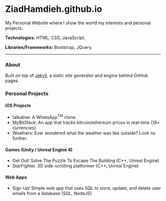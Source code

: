 # ZiadHamdieh.github.io
My Personal Website where I show the world my interests and personal projects. 

**Technologies:** HTML, CSS, JavaScript.

**Libraries/Frameworks:** Bootstrap, JQuery.

______________________________________________________________________________________________________________________________
### About
Built on top of [Jekyll](https://jekyllrb.com/), a static site generator and engine behind GitHub pages.


### Personal Projects

#### iOS Projects
- talkative: A WhatsApp<sup>TM</sup> clone.
- MyBitStack: An app that tracks bitcoin/ethereum prices in real-time (19+ currencies).
- Weathers: Ever wondered what the weather was like outside? Look no further.

#### Games (Unity / Unreal Engine 4)
- Get Out! Solve The Puzzle To Escape The Building (C++, Unreal Engine)
- StarFighter. 3D side-scrolling platformer (C++, Unreal Engine)



#### Web Apps
- Sign Up! Simple web app that uses SQL to store, update, and delete user emails from a database (SQL, NodeJS)


